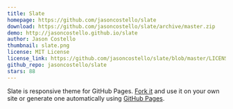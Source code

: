 ```yaml
---
title: Slate
homepage: https://github.com/jasoncostello/slate
download: https://github.com/jasoncostello/slate/archive/master.zip
demo: http://jasoncostello.github.io/slate
author: Jason Costello
thumbnail: slate.png
license: MIT License
license_link: https://github.com/jasoncostello/slate/blob/master/LICENSE
github_repo: jasoncostello/slate
stars: 88
---
```


Slate is responsive theme for GitHub Pages. [Fork
it](https://github.com/jsncostello/slate/fork) and use it on your own
site or generate one automatically using [GitHub
Pages](http://pages.github.com).
